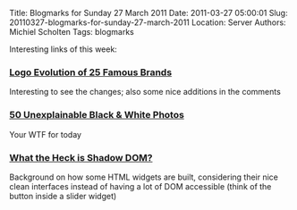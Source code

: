 Title: Blogmarks for Sunday 27 March 2011
Date: 2011-03-27 05:00:01
Slug: 20110327-blogmarks-for-sunday-27-march-2011
Location: Server
Authors: Michiel Scholten
Tags: blogmarks

<p>Interesting links of this week:</p>
<h3><a href="http://www.hongkiat.com/blog/logo-evolution/">Logo Evolution of 25 Famous Brands</a></h3>
<p>Interesting to see the changes; also some nice additions in the comments</p>
<h3><a href="http://www.buzzfeed.com/mjs538/50-unexplainable-black-white-photos">50 Unexplainable Black &amp; White Photos</a></h3>
<p>Your WTF for today</p>
<h3><a href="http://glazkov.com/2011/01/14/what-the-heck-is-shadow-dom/">What the Heck is Shadow DOM?</a></h3>
<p>Background on how some HTML widgets are built, considering their nice clean interfaces instead of having a lot of DOM accessible (think of the button inside a slider widget)</p>
